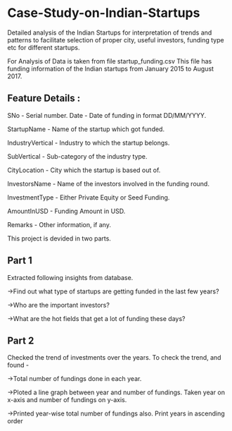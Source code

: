 # Case-Study-on-Indian-Startups

Detailed analysis of the Indian Startups for interpretation of trends and patterns to facilitate selection of proper city, useful investors, funding type etc for different startups.

For Analysis of Data is taken from file startup_funding.csv This file has funding information of the Indian startups from January 2015 to August 2017.
## Feature Details :
SNo - Serial number.
Date - Date of funding in format DD/MM/YYYY.

StartupName - Name of the startup which got funded.

IndustryVertical - Industry to which the startup belongs.

SubVertical - Sub-category of the industry type.

CityLocation - City which the startup is based out of.

InvestorsName - Name of the investors involved in the funding round.

InvestmentType - Either Private Equity or Seed Funding.

AmountInUSD - Funding Amount in USD.

Remarks - Other information, if any.

This project is devided in two parts.

## Part 1
Extracted following insights from database.

->Find out what type of startups are getting funded in the last few years?

->Who are the important investors?

->What are the hot fields that get a lot of funding these days?

## Part 2
Checked the trend of investments over the years. To check the trend, and found -

->Total number of fundings done in each year.

->Ploted a line graph between year and number of fundings. Taken year on x-axis and number of fundings on y-axis.

->Printed year-wise total number of fundings also. Print years in ascending order

